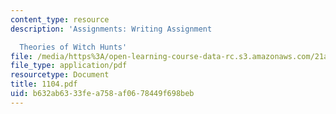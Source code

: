 ```yaml
---
content_type: resource
description: 'Assignments: Writing Assignment

  Theories of Witch Hunts'
file: /media/https%3A/open-learning-course-data-rc.s3.amazonaws.com/21a-211-magic-witchcraft-and-the-spirit-world-fall-2003/b632ab6333fea758af0678449f698beb_1104.pdf
file_type: application/pdf
resourcetype: Document
title: 1104.pdf
uid: b632ab63-33fe-a758-af06-78449f698beb
---
```

